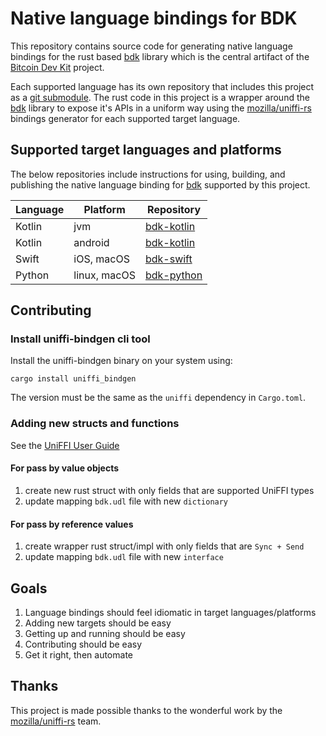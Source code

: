 # Native language bindings for BDK

This repository contains source code for generating native language bindings for the rust based 
[bdk] library which is the central artifact of the [Bitcoin Dev Kit] project.

Each supported language has its own repository that includes this project as a [git submodule]. 
The rust code in this project is a wrapper around the [bdk] library to expose it's APIs in a 
uniform way using the [mozilla/uniffi-rs] bindings generator for each supported target language.

## Supported target languages and platforms

The below repositories include instructions for using, building, and publishing the native 
language binding for [bdk] supported by this project.

| Language | Platform     | Repository   |
| -------- | ------------ | ------------ |
| Kotlin   | jvm          | [bdk-kotlin] |
| Kotlin   | android      | [bdk-kotlin] |
| Swift    | iOS, macOS   | [bdk-swift]  |
| Python   | linux, macOS | [bdk-python] |

[bdk]: https://github.com/bitcoindevkit/bdk
[Bitcoin Dev Kit]: https://github.com/bitcoindevkit
[git submodule]: https://git-scm.com/book/en/v2/Git-Tools-Submodules
[uniffi-rs]: https://github.com/mozilla/uniffi-rs

[bdk-kotlin]: https://github.com/bitcoindevkit/bdk-kotlin
[bdk-swift]: https://github.com/bitcoindevkit/bdk-swift
[bdk-python]: https://github.com/thunderbiscuit/bdk-python

## Contributing

### Install uniffi-bindgen cli tool

Install the uniffi-bindgen binary on your system using:

`cargo install uniffi_bindgen`

The version must be the same as the `uniffi` dependency in `Cargo.toml`.

### Adding new structs and functions

See the [UniFFI User Guide](https://mozilla.github.io/uniffi-rs/)

#### For pass by value objects

1. create new rust struct with only fields that are supported UniFFI types
1. update mapping `bdk.udl` file with new `dictionary`

#### For pass by reference values 

1. create wrapper rust struct/impl with only fields that are `Sync + Send`
1. update mapping `bdk.udl` file with new `interface`

## Goals

1. Language bindings should feel idiomatic in target languages/platforms
1. Adding new targets should be easy
1. Getting up and running should be easy
1. Contributing should be easy
1. Get it right, then automate

## Thanks

This project is made possible thanks to the wonderful work by the [mozilla/uniffi-rs] team.

[mozilla/uniffi-rs]: https://github.com/mozilla/uniffi-rs
